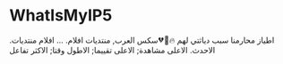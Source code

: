 # WhatIsMyIP5
اطياز محارمنا سبب دياثتي لهم 🔥🙈💔‏سكس العرب, منتديات افلام. ... افلام منتديات. الاحدث. الاعلى مشاهدة; الاعلى تقييما; الاطول وقتا; الاكثر تفاعل

